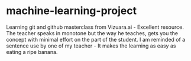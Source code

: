 # machine-learning-project
Learning git and github masterclass from Vizuara.ai - Excellent resource. 
 The teacher speaks in monotone but the way he teaches, gets you the concept with minimal effort on the part of the student.
 I am reminded of a sentence use by one of my teacher - It makes the learning as easy as eating a ripe banana.
